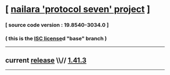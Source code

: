 
# [ [nailara 'protocol seven' project](http://src.nailara.net/) ]

### [ source code version : 19.8540-3034.0 ]

### ( this is the [ISC license](license)d "base" branch )
---
## current [release](https://github.com/anotherlink/nailara/releases) \\\\// [1.41.3](https://github.com/anotherlink/nailara/releases/tag/1.41.3)
---
